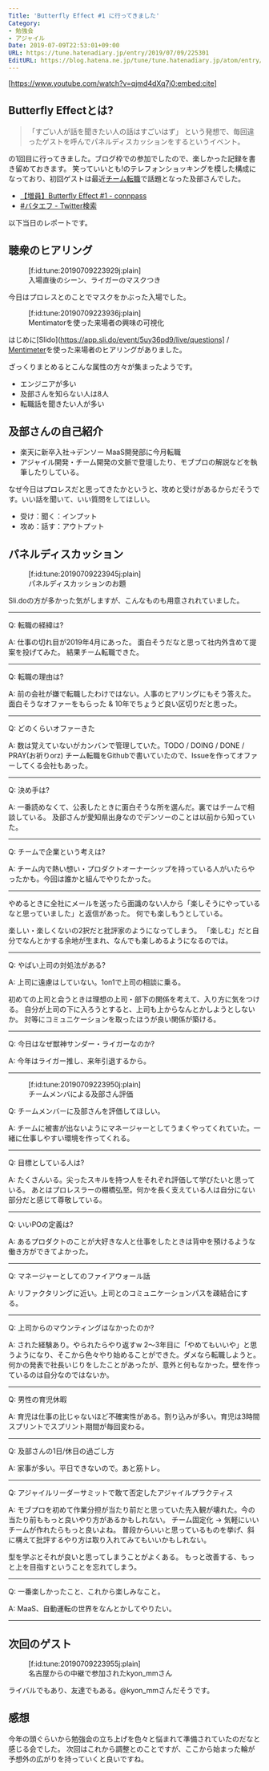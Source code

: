 ```yaml
---
Title: 'Butterfly Effect #1 に行ってきました'
Category:
- 勉強会
- アジャイル
Date: 2019-07-09T22:53:01+09:00
URL: https://tune.hatenadiary.jp/entry/2019/07/09/225301
EditURL: https://blog.hatena.ne.jp/tune/tune.hatenadiary.jp/atom/entry/17680117127216034656
---
```


[https://www.youtube.com/watch?v=qjmd4dXq7j0:embed:cite]

## Butterfly Effectとは?

> 「すごい人が話を聞きたい人の話はすごいはず」 という発想で、毎回違ったゲストを呼んでパネルディスカッションをするというイベント。

の1回目に行ってきました。ブログ枠での参加でしたので、楽しかった記録を書き留めておきます。
笑っていいとも!のテレフォンショッキングを模した構成になっており、初回ゲストは最近[チーム転職](https://takaking22.com/2019/teamfa-done/)で話題となった及部さんでした。

- [【増員】Butterfly Effect #1 - connpass](https://butterfly-effect.connpass.com/event/132744/)
- [#バタエフ - Twitter検索](https://twitter.com/search?q=%23%E3%83%90%E3%82%BF%E3%82%A8%E3%83%95&src=typd)

以下当日のレポートです。

## 聴衆のヒアリング

<figure class="figure-image figure-image-fotolife" title="入場直後のシーン、ライガーのマスクつき">[f:id:tune:20190709223929j:plain]<figcaption>入場直後のシーン、ライガーのマスクつき</figcaption></figure>

今日はプロレスとのことでマスクをかぶった入場でした。

<figure class="figure-image figure-image-fotolife" title="Mentimatorを使った来場者の興味の可視化">[f:id:tune:20190709223936j:plain]<figcaption>Mentimatorを使った来場者の興味の可視化</figcaption></figure>

はじめに[Slido](https://app.sli.do/event/5uy36pd9/live/questions] / [Mentimeter](https://www.mentimeter.com/)を使った来場者のヒアリングがありました。

ざっくりまとめるとこんな属性の方々が集まったようです。

- エンジニアが多い
- 及部さんを知らない人は8人
- 転職話を聞きたい人が多い

## 及部さんの自己紹介

- 楽天に新卒入社→デンソー MaaS開発部に今月転職
- アジャイル開発・チーム開発の文脈で登壇したり、モブプロの解説などを執筆したりしている。

なぜ今日はプロレスだと思ってきたかというと、攻めと受けがあるからだそうです。いい話を聞いて、いい質問をしてほしい。

- 受け：聞く：インプット
- 攻め：話す：アウトプット

## パネルディスカッション

<figure class="figure-image figure-image-fotolife" title="パネルディスカッションのお題">[f:id:tune:20190709223945j:plain]<figcaption>パネルディスカッションのお題</figcaption></figure>

Sli.doの方が多かった気がしますが、こんなものも用意されれていました。

---

Q: 転職の経緯は?

A: 仕事の切れ目が2019年4月にあった。
    面白そうだなと思って社内外含めて提案を投げてみた。
    結果チーム転職できた。

---

Q: 転職の理由は?

A: 前の会社が嫌で転職したわけではない。人事のヒアリングにもそう答えた。
    面白そうなオファーをもらった & 10年でちょうど良い区切りだと思った。

---

Q: どのくらいオファーきた

A: 数は覚えていないがカンバンで管理していた。TODO / DOING / DONE / PRAY(お祈りorz)
    チーム転職をGithubで書いていたので、Issueを作ってオファーしてくる会社もあった。

---
    
Q: 決め手は?

A: 一番読めなくて、公表したときに面白そうな所を選んだ。裏ではチームで相談している。
    及部さんが愛知県出身なのでデンソーのことは以前から知っていた。

---

Q: チームで企業という考えは?

A: チーム内で熱い想い・プロダクトオーナーシップを持っている人がいたらやったかも。今回は誰かと組んでやりたかった。

---

やめるときに全社にメールを送ったら面識のない人から「楽しそうにやっているなと思っていました」と返信があった。
何でも楽しもうとしている。

楽しい・楽しくないの2択だと批評家のようになってしまう。
「楽しむ」だと自分でなんとかする余地が生まれ、なんでも楽しめるようになるのでは。

---

Q: やばい上司の対処法がある?

A: 上司に遠慮はしていない。1on1で上司の相談に乗る。

初めての上司と会うときは理想の上司・部下の関係を考えて、入り方に気をつける。
自分が上司の下に入ろうとすると、上司も上からなんとかしようとしないか。
対等にコミュニケーションを取ったほうが良い関係が築ける。

---

Q: 今日はなぜ獣神サンダー・ライガーなのか?

A: 今年はライガー推し、来年引退するから。

---

<figure class="figure-image figure-image-fotolife" title="チームメンバによる及部さん評価">[f:id:tune:20190709223950j:plain]<figcaption>チームメンバによる及部さん評価</figcaption></figure>

Q: チームメンバーに及部さんを評価してほしい。

A: チームに被害が出ないようにマネージャーとしてうまくやってくれていた。一緒に仕事しやすい環境を作ってくれる。

---

Q: 目標としている人は?

A: たくさんいる。尖ったスキルを持つ人をそれぞれ評価して学びたいと思っている。
    あとはプロレスラーの棚橋弘至。何かを長く支えている人は自分にない部分だと感じて尊敬している。

---

Q: いいPOの定義は?

A: あるプロダクトのことが大好きな人と仕事をしたときは背中を預けるような働き方ができてよかった。

---

Q: マネージャーとしてのファイアウォール話

A: リファクタリングに近い。上司とのコミュニケーションパスを疎結合にする。

---

Q: 上司からのマウンティングはなかったのか?

A: された経験あり。やられたらやり返すw
    2〜3年目に「やめてもいいや」と思うようになり、そこから色々やり始めることができた。ダメなら転職しようと。
    何かの発表で社長いじりをしたことがあったが、意外と何もなかった。壁を作っているのは自分なのではないか。

---

Q: 男性の育児休暇

A: 育児は仕事の比じゃないほど不確実性がある。割り込みが多い。育児は3時間スプリントでスプリント期間が毎回変わる。

---

Q: 及部さんの1日/休日の過ごし方

A: 家事が多い。平日できないので。あと筋トレ。

---

Q: アジャイルリーダーサミットで敢て否定したアジャイルプラクティス

A: モブプロを初めて作業分担が当たり前だと思っていた先入観が壊れた。今の当たり前ももっと良いやり方があるかもしれない。
    チーム固定化 → 気軽にいいチームが作れたらもっと良いよね。
    普段からいいと思っているものを挙げ、斜に構えて批評するやり方は取り入れてみてもいいかもしれない。

型を学ぶとそれが良いと思ってしまうことがよくある。
もっと改善する、もっと上を目指すということを忘れてしまう。

---

Q: 一番楽しかったこと、これから楽しみなこと。

A: MaaS、自動運転の世界をなんとかしてやりたい。

---

## 次回のゲスト

<figure class="figure-image figure-image-fotolife" title="名古屋からの中継で参加されたkyon_mmさん">[f:id:tune:20190709223955j:plain]<figcaption>名古屋からの中継で参加されたkyon_mmさん</figcaption></figure>

ライバルでもあり、友達でもある。@kyon_mmさんだそうです。

## 感想

今年の頭ぐらいから勉強会の立ち上げを色々と悩まれて準備されていたのだなと感じる会でした。
次回はこれから調整とのことですが、ここから始まった輪が予想外の広がりを持っていくと良いですね。


